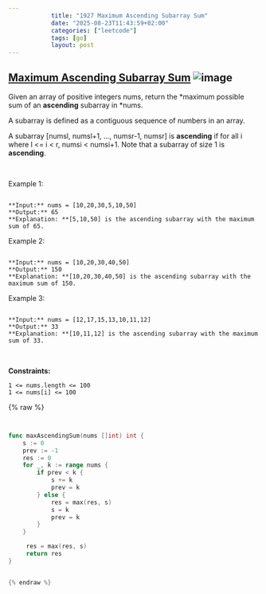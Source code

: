 ```yaml
---
            title: "1927 Maximum Ascending Subarray Sum"
            date: "2025-08-23T11:43:59+02:00"
            categories: ["leetcode"]
            tags: [go]
            layout: post
---
```

            
## [Maximum Ascending Subarray Sum](https://leetcode.com/problems/maximum-ascending-subarray-sum) ![image](https://img.shields.io/badge/Difficulty-Easy-brightgreen)

Given an array of positive integers nums, return the *maximum possible sum of an **ascending** subarray in *nums.

A subarray is defined as a contiguous sequence of numbers in an array.

A subarray [numsl, numsl+1, ..., numsr-1, numsr] is **ascending** if for all i where l <= i < r, numsi  < numsi+1. Note that a subarray of size 1 is **ascending**.

 

Example 1:

```

**Input:** nums = [10,20,30,5,10,50]
**Output:** 65
**Explanation: **[5,10,50] is the ascending subarray with the maximum sum of 65.

```

Example 2:

```

**Input:** nums = [10,20,30,40,50]
**Output:** 150
**Explanation: **[10,20,30,40,50] is the ascending subarray with the maximum sum of 150.

```

Example 3:

```

**Input:** nums = [12,17,15,13,10,11,12]
**Output:** 33
**Explanation: **[10,11,12] is the ascending subarray with the maximum sum of 33.

```

 

**Constraints:**

	1 <= nums.length <= 100
	1 <= nums[i] <= 100

{% raw %}


```go


func maxAscendingSum(nums []int) int {
    s := 0
    prev := -1
    res := 0
    for _, k := range nums {
        if prev < k {
            s += k
            prev = k
        } else {
            res = max(res, s)
            s = k
            prev = k
        }
    }

     res = max(res, s)
     return res
}


{% endraw %}
```
